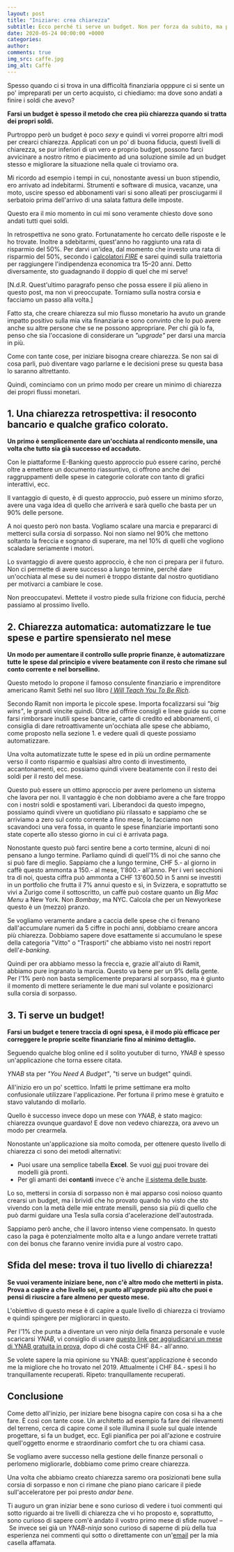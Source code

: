 ```yaml
---
layout: post
title: "Iniziare: crea chiarezza"
subtitle: Ecco perché ti serve un budget. Non per forza da subito, ma prima o poi potrebbe servirti. Qui scoprirai come trovare il tuo livello di chiarezza ideale per ora e come arrivare ad un livello di chiarezza più alto nelle tue finanze.
date: 2020-05-24 00:00:00 +0000
categories:
author:
comments: true
img_src: caffe.jpg
img_alt: Caffè
---
```


Spesso quando ci si trova in una difficoltà finanziaria opppure ci si sente un po' impreparati per un certo acquisto, ci chiediamo: ma dove sono andati a finire i soldi che avevo?

**Farsi un budget è spesso il metodo che crea più chiarezza quando si tratta dei propri soldi.**

Purtroppo però un budget è poco _sexy_ e quindi vi vorrei proporre altri modi per crearci chiarezza. Applicati con un po' di buona fiducia, questi livelli di chiarezza, se pur inferiori di un vero e proprio budget, possono farci avvicinare a nostro ritmo e piacimento ad una soluzione simile ad un budget stesso e migliorare la situazione nella quale ci troviamo ora.

Mi ricordo ad esempio i tempi in cui, nonostante avessi un buon stipendio, ero arrivato ad indebitarmi. Strumenti e software di musica, vacanze, una moto, uscire spesso ed abbonamenti vari si sono alleati per prosciugarmi il serbatoio prima dell'arrivo di una salata fattura delle imposte.

Questo era il mio momento in cui mi sono veramente chiesto dove sono andati tutti quei soldi.

In retrospettiva ne sono grato. Fortunatamente ho cercato delle risposte e le ho trovate. Inoltre a sdebitarmi, quest'anno ho raggiunto una rata di risparmio del 50%. Per darvi un'idea, dal momento che investo una rata di risparmio del 50%, secondo i [calcolatori _FIRE_](https://millennialmoney.com/calculators/fire-calculator/) e sarei quindi sulla traiettoria per raggiungere l'indipendenza economica tra 15–20 anni. Detto diversamente, sto guadagnando il doppio di quel che mi serve!

[N.d.R. Quest'ultimo paragrafo penso che possa essere il più alieno in questo post, ma non vi preoccupate. Torniamo sulla nostra corsia e facciamo un passo alla volta.]

Fatto sta, che creare chiarezza sul mio flusso monetario ha avuto un grande impatto positivo sulla mia vita finanziaria e sono convinto che lo può avere anche su altre persone che se ne possono appropriare. Per chi già lo fa, penso che sia l'occasione di considerare un _"upgrade"_ per darsi una marcia in più.

Come con tante cose, per iniziare bisogna creare chiarezza. Se non sai di cosa parli, può diventare vago parlarne e le decisioni prese su questa basa lo saranno altrettanto.

Quindi, cominciamo con un primo modo per creare un minimo di chiarezza dei propri flussi monetari.

## 1. Una chiarezza retrospettiva: il resoconto bancario e qualche grafico colorato.
**Un primo è semplicemente dare un'occhiata al rendiconto mensile, una volta che tutto sia già successo ed accaduto.**

Con le piattaforme E-Banking questo approccio può essere carino, perché oltre a emettere un documento riassuntivo, ci offrono anche dei raggruppamenti delle spese in categorie colorate con tanto di grafici interattivi, ecc.

Il vantaggio di questo, è di questo approccio, può essere un minimo sforzo, avere una vaga idea di quello che arriverà e sarà quello che basta per un 90% delle persone.

A noi questo però non basta. Vogliamo scalare una marcia e prepararci di metterci sulla corsia di sorpasso. Noi non siamo nel 90% che mettono soltanto la freccia e sognano di superare, ma nel 10% di quelli che vogliono scaladare seriamente i motori.

Lo svantaggio di avere questo approccio, è che non ci prepara per il futuro. Non ci permette di avere successo a lungo termine, perché dare un'occhiata al mese su dei numeri è troppo distante dal nostro quotidiano per motivarci a cambiare le cose.

Non preoccupatevi. Mettete il vostro piede sulla frizione con fiducia, perché passiamo al prossimo livello.

## 2. Chiarezza automatica: automatizzare le tue spese e partire spensierato nel mese
**Un modo per aumentare il controllo sulle proprie finanze, è automatizzare tutte le spese dal principio e vivere beatamente con il resto che rimane sul conto corrente e nel borsellino.**

Questo metodo lo propone il famoso consulente finanziario e imprenditore americano Ramit Sethi nel suo libro [_I Will Teach You To Be Rich_](https://www.amazon.it/gp/product/B07GNXPP4P/ref=as_li_tl?ie=UTF8&camp=3414&creative=21718&creativeASIN=B07GNXPP4P&linkCode=as2&tag=andiambene-21&linkId=5bab1a8bf37282b0aae2dc74cf1e5b64).

Secondo Ramit non importa le piccole spese. Importa focalizzarsi sui _"big wins"_, le grandi vincite quindi. Oltre ad offrire consigli e linee guide su come farsi rimborsare inutili spese bancarie, carte di credito ed abbonamenti, ci consiglia di dare retroattivamente un'occhiata alle spese che abbiamo, come proposto nella sezione 1. e vedere quali di queste possiamo automatizzare.

Una volta automatizzate tutte le spese ed in più un ordine permamente verso il conto risparmio e qualsiasi altro conto di investimento, accantonamenti, ecc. possiamo quindi vivere beatamente con il resto dei soldi per il resto del mese.

Questo può essere un ottimo approccio per avere perlomeno un sistema che lavora per noi. Il vantaggio è che non dobbiamo avere a che fare troppo con i nostri soldi e spostamenti vari. Liberandoci da questo impegno, possiamo quindi vivere un quotidiano più rilassato e sappiamo che se arriviamo a zero sul conto corrente a fino mese, lo facciamo non scavandoci una vera fossa, in quanto le spese finanziarie importanti sono state coperte allo stesso giorno in cui ci è arrivata paga.

Nonostante questo può farci sentire bene a corto termine, alcuni di noi pensano a lungo termine. Parliamo quindi di quell'1% di noi che sanno che si può fare di meglio. Sappiamo che a lungo termine, CHF 5.- al giorno in caffè questo ammonta a 150.- al mese, 1'800.- all'anno. Per i veri secchioni tra di noi, questa ciffra può ammonta a CHF 13'600.50 in 5 anni se investiti in un portfolio che frutta il 7% annui questo e sì, in Svizzera, e soprattutto se vivi a Zurigo come il sottoscritto, un caffè può costare quanto un _Big Mac Menu_ a New York. Non _Bombay_, ma NYC. Calcola che per un Newyorkese questo è un (mezzo) pranzo.

Se vogliamo veramente andare a caccia delle spese che ci frenano dall'accumulare numeri da 5 ciffre in pochi anni, dobbiamo creare ancora più chiarezza. Dobbiamo sapere dove esattamente si accumulano le spese della categoria "Vitto" o "Trasporti" che abbiamo visto nei nostri report dell'_e-banking_.

Quindi per ora abbiamo messo la freccia e, grazie all'aiuto di Ramit, abbiamo pure ingranato la marcia. Questo va bene per un 9% della gente. Per l'1% però non basta semplicemente prepararsi al sorpasso, ma è giunto il momento di mettere seriamente le due mani sul volante e posizionarci sulla corsia di sorpasso.

## 3. Ti serve un budget!
**Farsi un budget e tenere traccia di ogni spesa, è il modo più efficace per correggere le proprie scelte finanziarie fino al minimo dettaglio.**

Seguendo qualche blog online ed il solito youtuber di turno, _YNAB_ è spesso un'applicazione che torna essere citata.

_YNAB_ sta per _"You Need A Budget"_, "ti serve un budget" quindi.

All'inizio ero un po' scettico. Infatti le prime settimane era molto confusionale utilizzare l'applicazione. Per fortuna il primo mese è gratuito e stavo valutando di mollarlo.

Quello è successo invece dopo un mese con _YNAB_, è stato magico: chiarezza ovunque guardavo! E dove non vedevo chiarezza, ora avevo un modo per crearmela.

Nonostante un'applicazione sia molto comoda, per ottenere questo livello di chiarezza ci sono dei metodi alternativi:
- Puoi usare una semplice tabella **Excel**. Se vuoi [qui](https://templates.office.com/en-us/budgets) puoi trovare dei modelli già pronti.
- Per gli amanti dei **contanti** invece c'è anche [il sistema delle buste](https://www.wikihow.it/Rispettare-un-Budget-Usando-il-Sistema-delle-Buste).

Lo so, mettersi in corsia di sorpasso non è mai apparso così noioso quanto crearsi un budget, ma i brividi che ho provato quando ho visto che sto vivendo con la metà delle mie entrate mensili, penso sia più di quello che può darmi guidare una Tesla sulla corsia d'acelerazione dell'autostrada.

Sappiamo però anche, che il lavoro intenso viene compensato. In questo caso la paga è potenzialmente molto alta e a lungo andare verrete trattati con dei bonus che faranno venire invidia pure al vostro capo.

## Sfida del mese: trova il tuo livello di chiarezza!
**Se vuoi veramente iniziare bene, non c'è altro modo che metterti in pista. Prova a capire a che livello sei, e punto all'_upgrade_ più alto che puoi e pensi di riuscire a fare almeno per questo mese.**

L'obiettivo di questo mese è di capire a quale livello di chiarezza ci troviamo e quindi spingere per migliorarci in questo.

Per l'1% che punta a diventare un vero _ninja_ della finanza personale e vuole scaricarsi _YNAB_, vi consiglio di usare [questo link per aggiudicarvi un mese di YNAB gratuita in prova](https://ynab.com/referral/?ref=-JVzYeMY0613nzSe&utm_source=customer_referral), dopo di ché costa CHF 84.- all'anno.

Se volete sapere la mia opinione su YNAB: quest'applicazione è secondo me la migliore che ho trovato nel 2019. Attualmente i CHF 84.- spesi li ho tranquillamente recuperati. Ripeto: tranquillamente recuperati.

## Conclusione
Come detto all'inizio, per iniziare bene bisogna capire con cosa si ha a che fare. È così con tante cose. Un architetto ad esempio fa fare dei rilevamenti del terreno, cerca di capire come il sole illumina il suole sul quale intende progettare, si fa un budget, ecc. Egli pianifica per poi all'azione e costruire quell'oggetto enorme e straordinario comfort che tu ora chiami casa.

Se vogliamo avere successo nella gestione delle finanze personali o perlomeno migliorarle, dobbiamo come primo creare chiarezza.

Una volta che abbiamo creato chiarezza saremo ora posizionati bene sulla corsia di sorpasso e non ci rimane che piano piano caricare il piede sull'acceleratore per poi presto _andar bene_.

Ti auguro un gran iniziar bene e sono curioso di vedere i tuoi commenti qui sotto riguardo ai tre livelli di chiarezza che vi ho proposto e, soprattutto, sono curioso di sapere com'è andato il vostro primo mese di sfide nuove! – Se invece sei già un _YNAB-ninja_ sono curioso di saperne di più della tua esperienza nei commenti qui sotto o direttamente con un'[email](mailto:andiambene@gmail.com) per la mia casella affamata.
